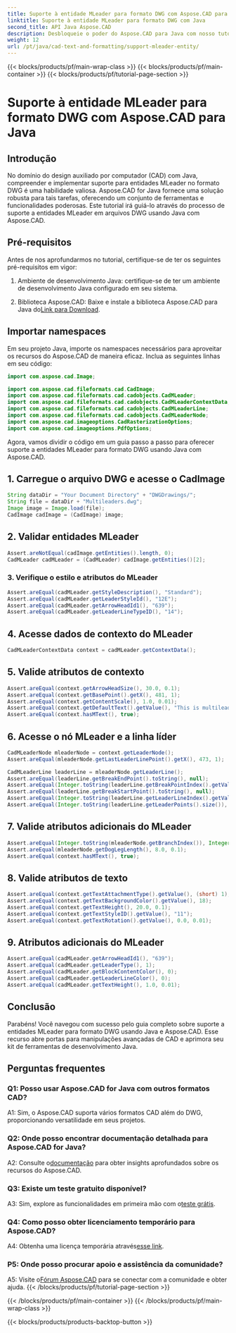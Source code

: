 ```yaml
---
title: Suporte à entidade MLeader para formato DWG com Aspose.CAD para Java
linktitle: Suporte à entidade MLeader para formato DWG com Java
second_title: API Java Aspose.CAD
description: Desbloqueie o poder do Aspose.CAD para Java com nosso tutorial passo a passo sobre suporte a entidades MLeader no formato DWG.
weight: 12
url: /pt/java/cad-text-and-formatting/support-mleader-entity/
---
```


{{< blocks/products/pf/main-wrap-class >}}
{{< blocks/products/pf/main-container >}}
{{< blocks/products/pf/tutorial-page-section >}}

# Suporte à entidade MLeader para formato DWG com Aspose.CAD para Java

## Introdução

No domínio do design auxiliado por computador (CAD) com Java, compreender e implementar suporte para entidades MLeader no formato DWG é uma habilidade valiosa. Aspose.CAD for Java fornece uma solução robusta para tais tarefas, oferecendo um conjunto de ferramentas e funcionalidades poderosas. Este tutorial irá guiá-lo através do processo de suporte a entidades MLeader em arquivos DWG usando Java com Aspose.CAD.

## Pré-requisitos

Antes de nos aprofundarmos no tutorial, certifique-se de ter os seguintes pré-requisitos em vigor:

1. Ambiente de desenvolvimento Java: certifique-se de ter um ambiente de desenvolvimento Java configurado em seu sistema.

2.  Biblioteca Aspose.CAD: Baixe e instale a biblioteca Aspose.CAD para Java do[Link para Download](https://releases.aspose.com/cad/java/).

## Importar namespaces

Em seu projeto Java, importe os namespaces necessários para aproveitar os recursos do Aspose.CAD de maneira eficaz. Inclua as seguintes linhas em seu código:

```java
import com.aspose.cad.Image;

import com.aspose.cad.fileformats.cad.CadImage;
import com.aspose.cad.fileformats.cad.cadobjects.CadMLeader;
import com.aspose.cad.fileformats.cad.cadobjects.CadMLeaderContextData;
import com.aspose.cad.fileformats.cad.cadobjects.CadMLeaderLine;
import com.aspose.cad.fileformats.cad.cadobjects.CadMLeaderNode;
import com.aspose.cad.imageoptions.CadRasterizationOptions;
import com.aspose.cad.imageoptions.PdfOptions;

```

Agora, vamos dividir o código em um guia passo a passo para oferecer suporte a entidades MLeader para formato DWG usando Java com Aspose.CAD.

## 1. Carregue o arquivo DWG e acesse o CadImage

```java
String dataDir = "Your Document Directory" + "DWGDrawings/";
String file = dataDir + "Multileaders.dwg";
Image image = Image.load(file);
CadImage cadImage = (CadImage) image;
```

## 2. Validar entidades MLeader

```java
Assert.areNotEqual(cadImage.getEntities().length, 0);
CadMLeader cadMLeader = (CadMLeader) cadImage.getEntities()[2];
```

### 3. Verifique o estilo e atributos do MLeader

```java
Assert.areEqual(cadMLeader.getStyleDescription(), "Standard");
Assert.areEqual(cadMLeader.getLeaderStyleId(), "12E");
Assert.areEqual(cadMLeader.getArrowHeadId1(), "639");
Assert.areEqual(cadMLeader.getLeaderLineTypeID(), "14");
```

## 4. Acesse dados de contexto do MLeader

```java
CadMLeaderContextData context = cadMLeader.getContextData();
```

## 5. Valide atributos de contexto

```java
Assert.areEqual(context.getArrowHeadSize(), 30.0, 0.1);
Assert.areEqual(context.getBasePoint().getX(), 481, 1);
Assert.areEqual(context.getContentScale(), 1.0, 0.01);
Assert.areEqual(context.getDefaultText().getValue(), "This is multileader with huge text\\P{\\H1.5x;6666666666666666666666666666\\P}bbbbbbbbbbbbbbbbbbbbbbbbbbbbbbbbbbb");
Assert.areEqual(context.hasMText(), true);
```

## 6. Acesse o nó MLeader e a linha líder

```java
CadMLeaderNode mleaderNode = context.getLeaderNode();
Assert.areEqual(mleaderNode.getLastLeaderLinePoint().getX(), 473, 1);

CadMLeaderLine leaderLine = mleaderNode.getLeaderLine();
Assert.areEqual(leaderLine.getBreakEndPoint().toString(), null);
Assert.areEqual(Integer.toString(leaderLine.getBreakPointIndex().getValue()), Integer.toString(0));
Assert.areEqual(leaderLine.getBreakStartPoint().toString(), null);
Assert.areEqual(Integer.toString(leaderLine.getLeaderLineIndex().getValue()), Integer.toString(0));
Assert.areEqual(Integer.toString(leaderLine.getLeaderPoints().size()), Integer.toString(4));
```

## 7. Valide atributos adicionais do MLeader

```java
Assert.areEqual(Integer.toString(mleaderNode.getBranchIndex()), Integer.toString(0));
Assert.areEqual(mleaderNode.getDogLegLength(), 8.0, 0.1);
Assert.areEqual(context.hasMText(), true);
```

## 8. Valide atributos de texto

```java
Assert.areEqual(context.getTextAttachmentType().getValue(), (short) 1);
Assert.areEqual(context.getTextBackgroundColor().getValue(), 18);
Assert.areEqual(context.getTextHeight(), 20.0, 0.1);
Assert.areEqual(context.getTextStyleID().getValue(), "11");
Assert.areEqual(context.getTextRotation().getValue(), 0.0, 0.01);
```

## 9. Atributos adicionais do MLeader

```java
Assert.areEqual(cadMLeader.getArrowHeadId1(), "639");
Assert.areEqual(cadMLeader.getLeaderType(), 1);
Assert.areEqual(cadMLeader.getBlockContentColor(), 0);
Assert.areEqual(cadMLeader.getLeaderLineColor(), 0);
Assert.areEqual(cadMLeader.getTextHeight(), 1.0, 0.01);
```

## Conclusão

Parabéns! Você navegou com sucesso pelo guia completo sobre suporte a entidades MLeader para formato DWG usando Java e Aspose.CAD. Esse recurso abre portas para manipulações avançadas de CAD e aprimora seu kit de ferramentas de desenvolvimento Java.

## Perguntas frequentes

### Q1: Posso usar Aspose.CAD for Java com outros formatos CAD?

A1: Sim, o Aspose.CAD suporta vários formatos CAD além do DWG, proporcionando versatilidade em seus projetos.

### Q2: Onde posso encontrar documentação detalhada para Aspose.CAD for Java?

 A2: Consulte o[documentação](https://reference.aspose.com/cad/java/) para obter insights aprofundados sobre os recursos do Aspose.CAD.

### Q3: Existe um teste gratuito disponível?

 A3: Sim, explore as funcionalidades em primeira mão com o[teste grátis](https://releases.aspose.com/).

### Q4: Como posso obter licenciamento temporário para Aspose.CAD?

A4: Obtenha uma licença temporária através[esse link](https://purchase.aspose.com/temporary-license/).

### P5: Onde posso procurar apoio e assistência da comunidade?

A5: Visite o[Fórum Aspose.CAD](https://forum.aspose.com/c/cad/19) para se conectar com a comunidade e obter ajuda.
{{< /blocks/products/pf/tutorial-page-section >}}

{{< /blocks/products/pf/main-container >}}
{{< /blocks/products/pf/main-wrap-class >}}

{{< blocks/products/products-backtop-button >}}
